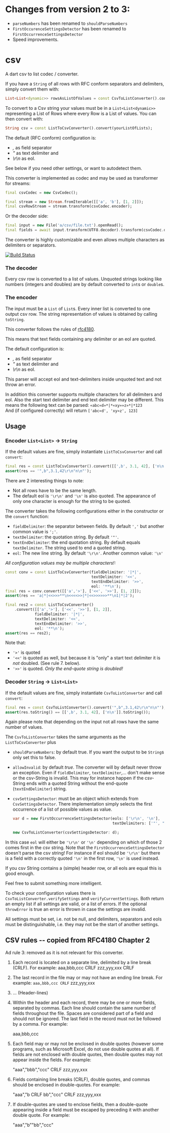 # Changes from version 2 to 3:

* `parseNumbers` has been renamed to `shouldParseNumbers`
* `FirstOccurenceSettingsDetector` has been renamed to
  `FirstOccurrenceSettingsDetector`
* Speed improvements.

# csv

A dart csv to list codec / converter.

If you have a `String` of all rows with RFC conform separators and delimiters,
simply convert them with:
```dart
List<List<dynamic>> rowsAsListOfValues = const CsvToListConverter().convert(yourString);
```

To convert to a Csv string your values must be in a `List<List<dynamic>>`
representing a List of Rows where every Row is a List of values.
You can then convert with:
```dart
String csv = const ListToCsvConverter().convert(yourListOfLists);
```

The default (RFC conform) configuration is:
* _,_ as field separator
* _"_ as text delimiter and
* _\r\n_ as eol.

See below if you need other settings, or want to autodetect them.

This converter is implemented as codec and may be used as transformer for
streams:

```dart
final csvCodec = new CsvCodec();

final stream = new Stream.fromIterable([['a', 'b'], [1, 2]]);
final csvRowStream = stream.transform(csvCodec.encoder);
```

Or the decoder side:

```dart
final input = new File('a/csv/file.txt').openRead();
final fields = await input.transform(UTF8.decoder).transform(csvCodec.decoder).toList();
```

The converter is highly customizable and even allows multiple characters as
delimiters or separators.

    
[![Build Status](https://drone.io/github.com/close2/csv/status.png)](https://drone.io/github.com/close2/csv/latest)


### The decoder

Every csv row is converted to a list of values.  Unquoted strings looking like
numbers (integers and doubles) are by default converted to `int`s or `double`s.

### The encoder

The input must be a `List` of `List`s.  Every inner list is converted to one
output csv row.  The string representation of values is obtained by calling
`toString`.

This converter follows the rules of
[rfc4180](http://tools.ietf.org/html/rfc4180).

This means that text fields containing any delimiter or an eol are quoted.

The default configuration is:

* _,_ as field separator
* _"_ as text delimiter and
* _\r\n_ as eol.

This parser will accept eol and text-delimiters inside unquoted text and
not throw an error.

In addition this converter supports multiple characters for all delimiters
and eol.  Also the start text delimiter and end text delimiter may be
different.  This means the following text can be parsed:
`«abc«d»*|*«xy»»z»*|*123`  
And (if configured correctly) will return `['abc«d', 'xy»z', 123]`


## Usage

### Encoder `List<List>` → `String`

If the default values are fine, simply instantiate `ListToCsvConverter` and
call `convert`:

```dart
final res = const ListToCsvConverter().convert([[',b', 3.1, 42], ['n\n']]);
assert(res == '",b",3.1,42\r\n"n\n"');
```

There are 2 interesting things to note:

* Not all rows have to be the same length.
* The default eol is `'\r\n'` and `'\n'` is also quoted.  The appearance of only
 one character is enough for the string to be quoted.

The converter takes the following configurations either in the constructor or
the `convert` function:

* `fieldDelimiter`: the separator between fields.  By default `','` but another
 common value is `';'`.
* `textDelimiter`: the quotation string.  By default `'"'`.
* `textEndDelimiter`: the end quotation string.  By default equals
 `textDelimiter`.  The string used to end a quoted string.
* `eol`: The new line string.  By default `'\r\n'`.  Another common value: `'\n'`

*All configuration values may be multiple characters!:*

```dart
const conv = const ListToCsvConverter(fieldDelimiter: '|*|',
                                      textDelimiter: '<<',
                                      textEndDelimiter: '>>',
                                      eol: '**\n');
final res = conv.convert([['a','>'], ['<<', '>>'], [1, 2]]);
assert(res == 'a|*|<<>>>**\n<<<<>>|*|<<>>>>>>**\n1|*|2');

final res2 = const ListToCsvConverter()
    .convert([['a','>'], ['<<', '>>'], [1, 2]],
             fieldDelimiter: '|*|',
             textDelimiter: '<<',
             textEndDelimiter: '>>',
             eol: '**\n');
assert(res == res2);
```

Note that:

* `'>'` is quoted
* `'<<'` is quoted as well, but because it is "only" a start text delimiter
 it is *not* doubled. (See rule 7. below).
* `'>>'` is quoted.  *Only the end-quote string is doubled!*


### Decoder `String` → `List<List>`

If the default values are fine, simply instantiate `CsvToListConverter` and
call `convert`:

```dart
final res = const CsvToListConverter().convert('",b",3.1,42\r\n"n\n"');
assert(res.toString() == [[',b', 3.1, 42], ['n\n']].toString());
```

Again please note that depending on the input not all rows have the same number
of values.

The `CsvToListConverter` takes the same arguments as the `ListToCsvConverter`
plus

* `shouldParseNumbers`: by default true.  If you want the output to be `String`s only
 set this to false.
* `allowInvalid`: by default *true*.  The converter will by default never throw
 an exception.  Even if `fieldDelimiter`, `textDelimiter`,... don't make sense
 or the csv-String is invalid.  This may for instance happen if the csv-String
 ends with a quoted String without the end-quote (`textEndDelimiter`) string.
* `csvSettingsDetector`: must be an object which extends from
 `CsvSettingsDetector`.  There implementation simply selects the first occurrence
  of a list of possible values as value.
  
  ```dart
  var d = new FirstOccurrenceSettingsDetector(eols: ['\r\n', '\n'],
                                              textDelimiters: ['"', "'"]);
  
  new CsvToListConverter(csvSettingsDetector: d);
  ```
    
In this case `eol` will either be `'\r\n'` or `'\n'` depending on which of
those 2 comes first in the csv string.  Note that the
`FirstOccurrenceSettingsDetector` doesn't parse the csv string!  For instance
if eol should be `'\r\n'` but there is a field with a correctly quoted `'\n'`
in the first row, `'\n'` is used instead.

If you csv String contains a (simple) header row, or all eols are equal this
is good enough.

Feel free to submit something more intelligent.


To check your configuration values there is `CsvToListConverter.verifySettings`
and `verifyCurrentSettings`.  Both return an empty list if all settings are valid,
or a list of errors.  If the optional `throwError` is true an error is thrown in
case the settings are invalid.

All settings must be set, i.e. not be null, and delimiters, separators and eols must
be distinguishable, i.e. they may not be the start of another settings.


## CSV rules -- copied from RFC4180 Chapter 2

Ad rule 3: removed as it is not relevant for this converter.

1. Each record is located on a separate line, delimited by a line break
   (CRLF).  For example:
    aaa,bbb,ccc CRLF
    zzz,yyy,xxx CRLF

2. The last record in the file may or may not have an ending line break.
   For example:
    `aaa,bbb,ccc CRLF`
    zzz,yyy,xxx

3. ... (Header-lines)

4. Within the header and each record, there may be one or more fields,
   separated by commas.  Each line should contain the same number of
   fields throughout the file.  Spaces are considered part of a field and
   should not be ignored.  The last field in the record must not be
   followed by a comma.  For example:

    aaa,bbb,ccc

5. Each field may or may not be enclosed in double quotes (however some
   programs, such as Microsoft Excel, do not use double quotes at all).
   If fields are not enclosed with double quotes, then double quotes may
   not appear inside the fields.  For example:

    "aaa","bbb","ccc" CRLF
    zzz,yyy,xxx

6. Fields containing line breaks (CRLF), double quotes, and commas should
   be enclosed in double-quotes.  For example:

    "aaa","b CRLF
    bb","ccc" CRLF
    zzz,yyy,xxx

7. If double-quotes are used to enclose fields, then a double-quote
   appearing inside a field must be escaped by preceding it with another
   double quote.  For example:

    "aaa","b""bb","ccc"




